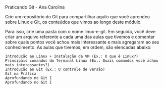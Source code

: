 Praticando Git - 
Ana Carolina 

Crie um repositório do Git para compartilhar aquilo que você aprendeu sobre Linux e Git, os conteúdos que vimos ao longo deste módulo.

Para isso, crie uma pasta com o nome linux-e-git. Em seguida, você deve criar um arquivo referente a cada uma das aulas que tivemos e comentar sobre quais pontos você achou mais interessante e mais agregaram ao seu conhecimento. As aulas que tivemos, em ordem, são elencadas abaixo:

    Introdução ao Linux + Instalação da VM (Ex.: O que é Linux?)
    Principais comandos do Terminal Linux (Ex.: Quais comandos você achou mais interessantes?)
    Introdução ao Git (Ex.: O controle de versão)
    Git na Prática
    Aprofundando no Git I
    Aprofundando no Git I

